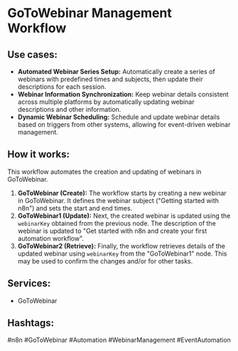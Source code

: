 # GoToWebinar Management Workflow

## Use cases:

- **Automated Webinar Series Setup:** Automatically create a series of webinars with predefined times and subjects, then update their descriptions for each session.
- **Webinar Information Synchronization:** Keep webinar details consistent across multiple platforms by automatically updating webinar descriptions and other information.
- **Dynamic Webinar Scheduling:** Schedule and update webinar details based on triggers from other systems, allowing for event-driven webinar management.

## How it works:

This workflow automates the creation and updating of webinars in GoToWebinar.

1.  **GoToWebinar (Create):** The workflow starts by creating a new webinar in GoToWebinar. It defines the webinar subject ("Getting started with n8n") and sets the start and end times.
2.  **GoToWebinar1 (Update):** Next, the created webinar is updated using the `webinarKey` obtained from the previous node.  The description of the webinar is updated to "Get started with n8n and create your first automation workflow".
3.  **GoToWebinar2 (Retrieve):** Finally, the workflow retrieves details of the updated webinar using `webinarKey` from the "GoToWebinar1" node. This may be used to confirm the changes and/or for other tasks.

## Services:

-   GoToWebinar

## Hashtags:

#n8n #GoToWebinar #Automation #WebinarManagement #EventAutomation
